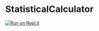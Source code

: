 # StatisticalCalculator

[![Run on Repl.it](https://repl.it/badge/github/danielzelfo/StatisticalCalculator)](https://repl.it/github/danielzelfo/StatisticalCalculator)